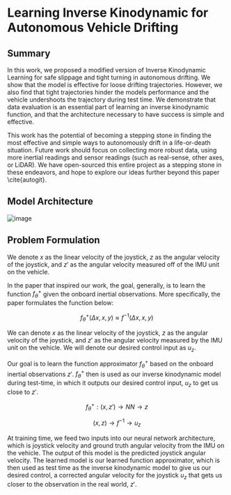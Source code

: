 # Learning Inverse Kinodynamic for Autonomous Vehicle Drifting 


## Summary
In this work, we proposed a modified version of Inverse Kinodynamic Learning for safe slippage and tight turning in autonomous drifting. We show that the model is effective for loose drifting trajectories. However, we also find that tight trajectories hinder the models performance and the vehicle undershoots the trajectory during test time. We demonstrate that data evaluation is an essential part of learning an inverse kinodynamic function, and that the architecture necessary to have success is simple and effective. 

This work has the potential of becoming a stepping stone in finding the most effective and simple ways to autonomously drift in a life-or-death situation. Future work should focus on collecting more robust data, using more inertial readings and sensor readings (such as real-sense, other axes, or LiDAR). We have open-sourced this entire project as a stepping stone in these endeavors, and hope to explore our ideas further beyond this paper \cite{autogit}.


## Model Architecture
![image](https://user-images.githubusercontent.com/61725820/234666525-a226c27b-9a0b-4167-bca0-e47f078894b6.png)

## Problem Formulation

We denote $x$ as the linear velocity of the joystick, $z$ as the angular velocity of the joystick, and $z'$ as the angular velocity measured off of the IMU unit on the vehicle. 

In the paper that inspired our work, the goal, generally, is to learn the function $f_{\theta}^{+}$ given the onboard inertial observations. More specifically, the paper formulates the function below: 

$$f_{\theta}^{+}(\Delta{x}, x, y) \approx f^{-1}(\Delta{x}, x, y)$$

We can denote $x$ as the linear velocity of the joystick, $z$ as the angular velocity of the joystick, and $z'$ as the angular velocity measured by the IMU unit on the vehicle. We will denote our desired control input as $u_{z}$. 

Our goal is to learn the function approximator $f_{\theta}^{+}$ based on the onboard inertial observations $z'$. $f_{\theta}^{+}$ then is used as our inverse kinodynamic model during test-time, in which it outputs our desired control input, $u_{z}$ to get us close to $z'$.

$$f_{\theta}^{+}: (x, z') \rightarrow {NN} \rightarrow z $$

$$(x, z) \rightarrow f^{-1} \rightarrow u_{z}$$

At training time, we feed two inputs into our neural network architecture, which is joystick velocity and ground truth angular velocity from the IMU on the vehicle. The output of this model is the predicted joystick angular velocity. The learned model is our learned function approximator, which is then used as test time as the inverse kinodynamic model to give us our desired control, a corrected angular velocity for the joystick $u_{z}$ that gets us closer to the observation in the real world, $z'$.
